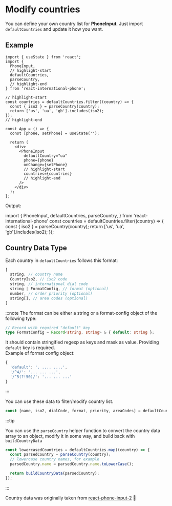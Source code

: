 # Modify countries

You can define your own country list for **PhoneInput**.
Just import `defaultCountries` and update it how you want.

## Example

```tsx
import { useState } from 'react';
import {
  PhoneInput,
  // highlight-start
  defaultCountries,
  parseCountry,
  // highlight-end
} from 'react-international-phone';

// highlight-start
const countries = defaultCountries.filter((country) => {
  const { iso2 } = parseCountry(country);
  return ['us', 'ua', 'gb'].includes(iso2);
});
// highlight-end

const App = () => {
  const [phone, setPhone] = useState('');

  return (
    <div>
      <PhoneInput
        defaultCountry="ua"
        phone={phone}
        onChange={setPhone}
        // highlight-start
        countries={countries}
        // highlight-end
      />
    </div>
  );
};
```

Output:

import { PhoneInput, defaultCountries, parseCountry, } from 'react-international-phone'
const countries = defaultCountries.filter((country) => {
const { iso2 } = parseCountry(country);
return ['us', 'ua', 'gb'].includes(iso2);
});

<PhoneInput
  defaultCountry="ua"
  countries={countries}
/>

## Country Data Type

Each country in `defaultCountries` follows this format:

```ts
[
  string, // country name
  CountryIso2, // iso2 code
  string, // international dial code
  string | FormatConfig, // format (optional)
  number, // order priority (optional)
  string[], // area codes (optional)
]
```

:::note
The format can be either a string or a format-config object of the following type:

```ts
// Record with required "default" key
type FormatConfig = Record<string, string> & { default: string };
```

It should contain stringified regexp as keys and mask as value. Providing `default` key is required.<br/>
Example of format config object:

```js
{
  'default': '. .... ....',
  '/^4/': '... ... ...',
  '/^5(?!50)/': '... ... ...'
}
```

:::

You can use these data to filter/modify country list.

```ts
const [name, iso2, dialCode, format, priority, areaCodes] = defaultCountries[0];
```

:::tip

You can use the `parseCountry` helper function to convert the country data array to an object, modify it in some way, and build back with `buildCountryData`

```ts
const lowercasedCountries = defaultCountries.map((country) => {
  const parsedCountry = parseCountry(country);
  // lowercase country names, for example
  parsedCountry.name = parsedCountry.name.toLowerCase();

  return buildCountryData(parsedCountry);
});
```

:::

Country data was originally taken from [react-phone-input-2](https://github.com/bl00mber/react-phone-input-2/blob/master/src/rawCountries.js) :pray:
